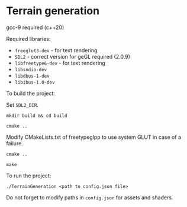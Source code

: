 # Terrain generation

gcc-9 required (c++20)

Required libraries:
* `freeglut3-dev` - for text rendering
* `SDL2` - correct version for geGL required (2.0.9)
* `libfreetype6-dev` - for text rendering
* `libsndio-dev`
* `libdbus-1-dev`
* `libibus-1.0-dev`

To build the project:

Set `SDL2_DIR`.

`mkdir build && cd build`

`cmake ..`

Modify CMakeLists.txt of freetypeglpp to use system GLUT in case of a failure.

`cmake ..`

`make`

To run the project:

`./TerrainGeneration <path to config.json file>`

Do not forget to modify paths in `config.json` for assets and shaders.
